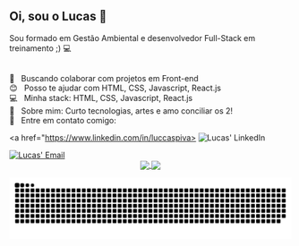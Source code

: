 ## Oi, sou o Lucas :wave:
Sou formado em Gestão Ambiental e desenvolvedor Full-Stack em treinamento ;) :computer:

 <br/> :purple_heart: &nbsp; Buscando colaborar com projetos em Front-end
 <br/> :blush: &nbsp; Posso te ajudar com HTML, CSS, Javascript, React.js
 <br/> :computer: &nbsp; Minha stack: HTML, CSS, Javascript, React.js
 <br/> :speech_balloon:  &nbsp; Sobre mim: Curto tecnologias, artes e amo conciliar os 2!
<br/> :email: &nbsp; Entre em contato comigo: <br> 

<a href="https://www.linkedin.com/in/luccaspiva>
<img alt="Lucas' LinkedIn" src="https://img.shields.io/badge/LinkedIn-0077B5?style=for-the-badge&logo=linkedin&logoColor=white"/> 
</a>

<a href="mailto:lucas.p.dias@outlook.com"> 
<img alt="Lucas' Email" src="https://img.shields.io/badge/Gmail-D14836?style=for-the-badge&logo=gmail&logoColor=white" />
</a>

<br/>
<div  align="center"> 
  <a href="https://github.com/luccaspiva">
  <img height="150em"   align="center" src="https://github-readme-stats.vercel.app/api?username=luccaspiva&show_icons=true&theme=tokyonight&include_all_commits=true&count_private=true"/>
  <img height="150em"  align="center" src="https://github-readme-stats.vercel.app/api/top-langs/?username=luccaspiva&&layout=compact&hide=shell&theme=tokyonight"/>

  ![Snake animation](https://github.com/ellen2121/ellen2121/blob/output/github-contribution-grid-snake.svg)

</div>
